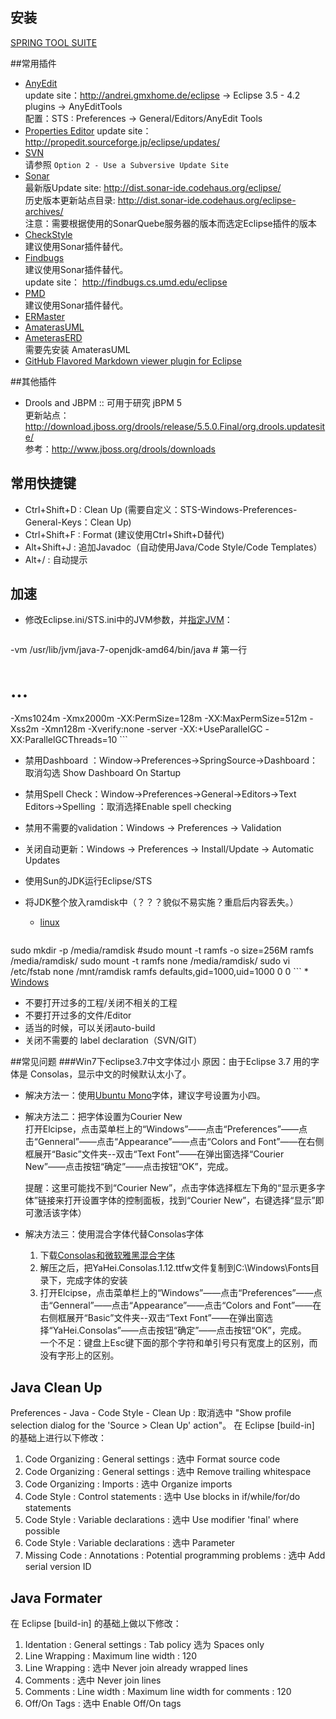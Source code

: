 ## 安装
[SPRING TOOL SUITE](http://www.springsource.org/sts )

##常用插件
* [AnyEdit](http://andrei.gmxhome.de/anyedit/)  
update site：http://andrei.gmxhome.de/eclipse -> Eclipse 3.5 - 4.2 plugins -> AnyEditTools  
配置：STS : Preferences -> General/Editors/AnyEdit Tools 
* [Properties Editor](http://propedit.sourceforge.jp/index_en.html)
update site： http://propedit.sourceforge.jp/eclipse/updates/
* [SVN](http://www.eclipse.org/subversive/installation-instructions.php)  
请参照 `Option 2 - Use a Subversive Update Site`
* [Sonar](http://docs.codehaus.org/display/SONAR/Installing+SonarQube+in+Eclipse)  
最新版Update site: http://dist.sonar-ide.codehaus.org/eclipse/  
历史版本更新站点目录: http://dist.sonar-ide.codehaus.org/eclipse-archives/  
注意：需要根据使用的SonarQuebe服务器的版本而选定Eclipse插件的版本
* [CheckStyle](http://eclipse-cs.sourceforge.net/)  
建议使用Sonar插件替代。
* [Findbugs](http://findbugs.sourceforge.net/manual/eclipse.html)  
建议使用Sonar插件替代。  
update site： http://findbugs.cs.umd.edu/eclipse
* [PMD](http://pmd.sourceforge.net/)  
建议使用Sonar插件替代。  
* [ERMaster](http://ermaster.sourceforge.net/)
* [AmaterasUML](http://amateras.sourceforge.jp/cgi-bin/fswiki_en/wiki.cgi?page=AmaterasUML)
* [AmeterasERD](http://amateras.sourceforge.jp/cgi-bin/fswiki_en/wiki.cgi?page=AmaterasERD)  
需要先安装 AmaterasUML
* [GitHub Flavored Markdown viewer plugin for Eclipse](https://marketplace.eclipse.org/content/github-flavored-markdown-viewer-plugin-eclipse)

##其他插件
* Drools and JBPM
:: 可用于研究 jBPM 5<br/>更新站点：http://download.jboss.org/drools/release/5.5.0.Final/org.drools.updatesite/ <br/>参考：http://www.jboss.org/drools/downloads

## 常用快捷键
* Ctrl+Shift+D : Clean Up (需要自定义：STS-Windows-Preferences-General-Keys：Clean Up)
* Ctrl+Shift+F : Format (建议使用Ctrl+Shift+D替代)
* Alt+Shift+J  : 追加Javadoc（自动使用Java/Code Style/Code Templates）
* Alt+/        : 自动提示

## 加速
* 修改Eclipse.ini/STS.ini中的JVM参数，并[指定JVM](http://wiki.eclipse.org/Eclipse.ini#-vm_value:_Linux_Example)：

    ```cfg
-vm /usr/lib/jvm/java-7-openjdk-amd64/bin/java  # 第一行
# ...
-Xms1024m
-Xmx2000m
-XX:PermSize=128m
-XX:MaxPermSize=512m
-Xss2m
-Xmn128m
-Xverify:none
-server
-XX:+UseParallelGC
-XX:ParallelGCThreads=10
    ```
* 禁用Dashboard ：Window->Preferences->SpringSource->Dashboard：取消勾选 Show Dashboard On Startup
* 禁用Spell Check：Window->Preferences->General->Editors->Text Editors->Spelling ：取消选择Enable spell checking
* 禁用不需要的validation：Windows -> Preferences -> Validation
* 关闭自动更新：Windows -> Preferences -> Install/Update -> Automatic Updates
* 使用Sun的JDK运行Eclipse/STS
* 将JDK整个放入ramdisk中（？？？貌似不易实施？重启后内容丢失。）
    * [linux](https://wiki.archlinux.org/index.php/Ramdisk)

    ```bash
sudo mkdir -p /media/ramdisk
#sudo mount -t ramfs -o size=256M ramfs /media/ramdisk/
sudo mount -t ramfs none /media/ramdisk/
sudo vi /etc/fstab
none  /mnt/ramdisk    ramfs   defaults,gid=1000,uid=1000      0   0 
    ```
    * [Windows](http://www.softperfect.com/products/ramdisk/)
* 不要打开过多的工程/关闭不相关的工程
* 不要打开过多的文件/Editor
* 适当的时候，可以关闭auto-build
* 关闭不需要的 label declaration（SVN/GIT）


##常见问题
###Win7下eclipse3.7中文字体过小
原因：由于Eclipse 3.7 用的字体是 Consolas，显示中文的时候默认太小了。
* 解决方法一：使用[Ubuntu Mono](http://font.ubuntu.com/)字体，建议字号设置为小四。
* 解决方法二：把字体设置为Courier New  
    打开Elcipse，点击菜单栏上的“Windows”——点击“Preferences”——点击“Genneral”——点击“Appearance”——点击“Colors and Font”——在右侧框展开“Basic”文件夹--双击“Text Font”——在弹出窗选择“Courier New”——点击按钮“确定”——点击按钮“OK”，完成。  

    提醒：这里可能找不到“Courier New”，点击字体选择框左下角的“显示更多字体”链接来打开设置字体的控制面板，找到“Courier New”，右键选择“显示”即可激活该字体）

* 解决方法三：使用混合字体代替Consolas字体
    1. 下载[Consolas和微软雅黑混合字体](http://files.cnblogs.com/icelyb24/YaHei.Consolas.1.12.rar)
    2. 解压之后，把YaHei.Consolas.1.12.ttfw文件复制到C:\Windows\Fonts目录下，完成字体的安装
    3. 打开Elcipse，点击菜单栏上的“Windows”——点击“Preferences”——点击“Genneral”——点击“Appearance”——点击“Colors and Font”——在右侧框展开“Basic”文件夹--双击“Text Font”——在弹出窗选择“YaHei.Consolas”——点击按钮“确定”——点击按钮“OK”，完成。  
    一个不足：键盘上Esc键下面的那个字符和单引号只有宽度上的区别，而没有字形上的区别。


## Java Clean Up
Preferences - Java - Code Style - Clean Up : 取消选中 "Show profile selection dialog for the 'Source > Clean Up' action"。
在 Eclipse [build-in] 的基础上进行以下修改：

1. Code Organizing : General settings : 选中 Format source code
1. Code Organizing : General settings : 选中 Remove trailing whitespace
1. Code Organizing : Imports : 选中 Organize imports
1. Code Style : Control statements : 选中 Use blocks in if/while/for/do statements
1. Code Style : Variable declarations : 选中 Use modifier 'final' where possible
1. Code Style : Variable declarations : 选中 Parameter
1. Missing Code : Annotations : Potential programming problems : 选中 Add serial version ID




## Java Formater
在 Eclipse [build-in] 的基础上做以下修改：

1. Identation : General settings : Tab policy 选为 Spaces only
1. Line Wrapping : Maximum line width : 120
1. Line Wrapping : 选中 Never join already wrapped lines
1. Comments : 选中 Never join lines
1. Comments : Line width : Maximum line width for comments : 120
1. Off/On Tags : 选中 Enable Off/On tags

